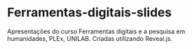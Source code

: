 # Ferramentas-digitais-slides
 Apresentações do curso Ferramentas digitais e a pesquisa em humanidades, PLEx, UNILAB. Criadas utilizando Reveal.js.

